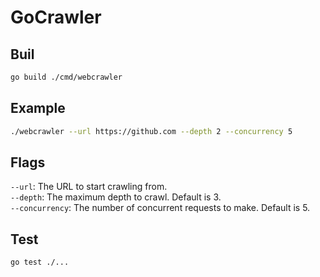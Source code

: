 # GoCrawler

## Buil
```bash
go build ./cmd/webcrawler
```

## Example
```bash
./webcrawler --url https://github.com --depth 2 --concurrency 5
```

## Flags
`--url`: The URL to start crawling from.  
`--depth`: The maximum depth to crawl. Default is 3.  
`--concurrency`: The number of concurrent requests to make. Default is 5.  

## Test
```bash
go test ./...
```
